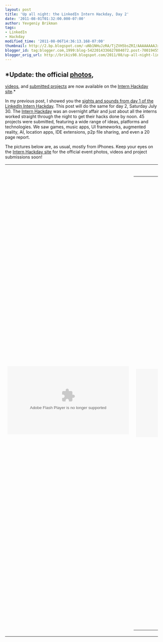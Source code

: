 ```yaml
---
layout: post
title: 'Up all night: the LinkedIn Intern Hackday, Day 2'
date: '2011-08-01T01:32:00.000-07:00'
author: Yevgeniy Brikman
tags:
- LinkedIn
- Hackday
modified_time: '2011-08-06T14:36:13.168-07:00'
thumbnail: http://2.bp.blogspot.com/-uNb1NHuJzRA/TjZVH5bsZRI/AAAAAAAAJxA/scKJz54DITs/s72-c/IMG_0628.JPG
blogger_id: tag:blogger.com,1999:blog-5422014336627804072.post-7001945557527055189
blogger_orig_url: http://brikis98.blogspot.com/2011/08/up-all-night-linkedin-intern-hackday.html
---
```


## *Update: the official [photos](http://hackday2011.linkedin.com/#pictures), 
[videos](http://hackday2011.linkedin.com/#%21video), and [submitted 
project](http://www.blogger.com/goog_443554179)*[s](http://hackday2011.linkedin.com/#%21projects)* 
are now available on the [Intern Hackday 
site](http://hackday2011.linkedin.com/).* 



In my previous post, I showed you the [sights and sounds from day 1 of the 
LinkedIn Intern 
Hackday](http://brikis98.blogspot.com/2011/07/up-all-night-linkedin-intern-hackday.html). 
This post will do the same for day 2, Saturday July 30. The [Intern 
Hackday](http://hackday2011.linkedin.com/) was an overnight affair and just 
about all the interns worked straight through the night to get their hacks 
done by noon. 45 projects were submitted, featuring a wide range of ideas, 
platforms and technologies. We saw games, music apps, UI frameworks, augmented 
reality, AI, location apps, IDE extensions, p2p file sharing, and even a 20 
page report. 

The pictures below are, as usual, mostly from iPhones. Keep your eyes on the 
[Intern Hackday site](http://hackday2011.linkedin.com/) for the official event 
photos, videos and project submissions soon! 

<table align="center" cellpadding="0" cellspacing="0" 
class="tr-caption-container" style="margin-left: auto; margin-right: auto; 
text-align: center;"><td style="text-align: center;"><object height="224" 
width="400">  <param name="allowfullscreen" value="true" /><param 
name="allowscriptaccess" value="always" /><param name="movie" 
value="http://www.facebook.com/v/10100460855848041" /><embed 
src="http://www.facebook.com/v/10100460855848041" 
type="application/x-shockwave-flash"    allowscriptaccess="always" 
allowfullscreen="true" width="400" height="224">  </embed> </object><td 
class="tr-caption" style="text-align: center;">12:00am: one of the interns 
turns 21!<table align="center" cellpadding="0" cellspacing="0" 
class="tr-caption-container" style="margin-left: auto; margin-right: auto; 
text-align: center;"><td style="text-align: center;"><object height="224" 
width="400">  <param name="allowfullscreen" value="true" /><param 
name="allowscriptaccess" value="always" /><param name="movie" 
value="http://www.facebook.com/v/10100460847908951" /><embed 
src="http://www.facebook.com/v/10100460847908951" 
type="application/x-shockwave-flash"    allowscriptaccess="always" 
allowfullscreen="true" width="400" height="224">  </embed> </object><td 
class="tr-caption" style="text-align: center;">2:30am: [Dylan 
Field](http://www.linkedin.com/in/dylanfield) gives us a preview of his team's 
hack<table align="center" cellpadding="0" cellspacing="0" 
class="tr-caption-container" style="margin-left: auto; margin-right: auto; 
text-align: center;"><td style="text-align: center;">[<img border="0" 
height="300" 
src="http://2.bp.blogspot.com/-uNb1NHuJzRA/TjZVH5bsZRI/AAAAAAAAJxA/scKJz54DITs/s400/IMG_0628.JPG" 
width="400" 
/>](http://2.bp.blogspot.com/-uNb1NHuJzRA/TjZVH5bsZRI/AAAAAAAAJxA/scKJz54DITs/s1600/IMG_0628.JPG)<td 
class="tr-caption" style="text-align: center;">5:00am: the hackers are still 
going strong<table align="center" cellpadding="0" cellspacing="0" 
class="tr-caption-container" style="margin-left: auto; margin-right: auto; 
text-align: center;"><td style="text-align: center;">[<img border="0" 
height="300" 
src="http://4.bp.blogspot.com/-wwo32PqKA0M/TjZVJIS98zI/AAAAAAAAJxI/qaSUuFuusgE/s400/IMG_0630.JPG" 
width="400" 
/>](http://4.bp.blogspot.com/-wwo32PqKA0M/TjZVJIS98zI/AAAAAAAAJxI/qaSUuFuusgE/s1600/IMG_0630.JPG)<td 
class="tr-caption" style="text-align: center;">Well, most of them anyway<table 
align="center" cellpadding="0" cellspacing="0" class="tr-caption-container" 
style="margin-left: auto; margin-right: auto; text-align: center;"><td 
style="text-align: center;">[<img border="0" height="400" 
src="http://3.bp.blogspot.com/-mSA64yGswLY/TjZXozvvjyI/AAAAAAAAJx0/SzdDpb0J9YE/s400/hacker-fuel.jpg" 
width="266" 
/>](http://3.bp.blogspot.com/-mSA64yGswLY/TjZXozvvjyI/AAAAAAAAJx0/SzdDpb0J9YE/s1600/hacker-fuel.jpg)<td 
class="tr-caption" style="text-align: center;">**Programmer**, noun: an 
ingenious device that turns caffeine into code<div class="separator" 
style="clear: both; text-align: center;"><table align="center" cellpadding="0" 
cellspacing="0" class="tr-caption-container" style="margin-left: auto; 
margin-right: auto; text-align: center;"><td style="text-align: center;">[<img 
border="0" height="300" 
src="http://2.bp.blogspot.com/-CG2lDOkl6pg/TjZVKRku_DI/AAAAAAAAJxQ/qdPPDbeb50g/s400/IMG_0632.JPG" 
width="400" 
/>](http://2.bp.blogspot.com/-CG2lDOkl6pg/TjZVKRku_DI/AAAAAAAAJxQ/qdPPDbeb50g/s1600/IMG_0632.JPG)<td 
class="tr-caption" style="text-align: center;">6:30am: the sun comes up<table 
align="center" cellpadding="0" cellspacing="0" class="tr-caption-container" 
style="margin-left: auto; margin-right: auto; text-align: center;"><td 
style="text-align: center;">[<img border="0" height="300" 
src="http://2.bp.blogspot.com/-wtMvqfLWBfw/TjZVE_MtH_I/AAAAAAAAJws/5JCuHUUzcrU/s400/206198_242564785766032_239016206120890_792177_4062642_n.jpg" 
width="400" 
/>](http://2.bp.blogspot.com/-wtMvqfLWBfw/TjZVE_MtH_I/AAAAAAAAJws/5JCuHUUzcrU/s1600/206198_242564785766032_239016206120890_792177_4062642_n.jpg)<td 
class="tr-caption" style="text-align: center;">10:00am: 
[Brooke](http://www.linkedin.com/in/brookelopez) and her dog drop by to 
provide emotional support<table align="center" cellpadding="0" cellspacing="0" 
class="tr-caption-container" style="margin-left: auto; margin-right: auto; 
text-align: center;"><td style="text-align: center;">[<img border="0" 
height="300" 
src="http://1.bp.blogspot.com/-taeUj2wG0lE/TjZVLATTUcI/AAAAAAAAJxU/DbhCvavuC7g/s400/IMG_0633.JPG" 
width="400" 
/>](http://1.bp.blogspot.com/-taeUj2wG0lE/TjZVLATTUcI/AAAAAAAAJxU/DbhCvavuC7g/s1600/IMG_0633.JPG)<td 
class="tr-caption" style="text-align: center;">11:00am: 
[Allen](http://www.linkedin.com/in/allenhom) announces the 1 hour 
warning<table align="center" cellpadding="0" cellspacing="0" 
class="tr-caption-container" style="margin-left: auto; margin-right: auto; 
text-align: center;"><td style="text-align: center;">[<img border="0" 
height="400" src="http://a.yfrog.com/img737/6510/qf1z.jpg" width="298" 
/>](http://a.yfrog.com/img737/6510/qf1z.jpg)<td class="tr-caption" 
style="text-align: center;">Less than 60 minutes to get the hacks submitted. 
Crunch time!<table align="center" cellpadding="0" cellspacing="0" 
class="tr-caption-container" style="margin-left: auto; margin-right: auto; 
text-align: center;"><td style="text-align: center;">[<img border="0" 
height="300" 
src="http://4.bp.blogspot.com/-9yE-_Ez--0M/TjZVLh7CxlI/AAAAAAAAJxY/2ncCEh6s0a0/s400/IMG_0634.JPG" 
width="400" 
/>](http://4.bp.blogspot.com/-9yE-_Ez--0M/TjZVLh7CxlI/AAAAAAAAJxY/2ncCEh6s0a0/s1600/IMG_0634.JPG)<td 
class="tr-caption" style="text-align: center;">11:55am: 5 minute 
warning.<table align="center" cellpadding="0" cellspacing="0" 
class="tr-caption-container" style="margin-left: auto; margin-right: auto; 
text-align: center;"><td style="text-align: center;">[<img border="0" 
height="300" 
src="http://2.bp.blogspot.com/-ALKKrm7F2-o/TjZVFvxNGOI/AAAAAAAAJw0/ak862hU9JSU/s400/IMG_0625.JPG" 
width="400" 
/>](http://2.bp.blogspot.com/-ALKKrm7F2-o/TjZVFvxNGOI/AAAAAAAAJw0/ak862hU9JSU/s1600/IMG_0625.JPG)<td 
class="tr-caption" style="text-align: center;">12:01pm: the hacks are 
submitted. Time to crash.<table align="center" cellpadding="0" cellspacing="0" 
class="tr-caption-container" style="margin-left: auto; margin-right: auto; 
text-align: center;"><td style="text-align: center;">[<img border="0" 
height="300" 
src="http://2.bp.blogspot.com/-shy-ymTEE8o/TjZVGfqcbDI/AAAAAAAAJw4/H5IzLhFy3fk/s400/IMG_0626.JPG" 
width="400" 
/>](http://2.bp.blogspot.com/-shy-ymTEE8o/TjZVGfqcbDI/AAAAAAAAJw4/H5IzLhFy3fk/s1600/IMG_0626.JPG)<td 
class="tr-caption" style="text-align: center;">Sandwiched between bean 
bags<table align="center" cellpadding="0" cellspacing="0" 
class="tr-caption-container" style="margin-left: auto; margin-right: auto; 
text-align: center;"><td style="text-align: center;">[<img border="0" 
height="300" 
src="http://2.bp.blogspot.com/-gvEXrSMo-Mw/TjZVOUPusbI/AAAAAAAAJxs/b2Sg7CQ5KZo/s400/IMG_0639.JPG" 
width="400" 
/>](http://2.bp.blogspot.com/-gvEXrSMo-Mw/TjZVOUPusbI/AAAAAAAAJxs/b2Sg7CQ5KZo/s1600/IMG_0639.JPG)<td 
class="tr-caption" style="text-align: center;">3:00pm: picking the 15 
finalists<table align="center" cellpadding="0" cellspacing="0" 
class="tr-caption-container" style="margin-left: auto; margin-right: auto; 
text-align: center;"><td style="text-align: center;">[<img border="0" 
height="400" 
src="http://2.bp.blogspot.com/-fxz-Wu-5Cgk/TjZVOw65phI/AAAAAAAAJxw/Cg9h7O2TDVA/s400/IMG_0640.JPG" 
width="300" 
/>](http://2.bp.blogspot.com/-fxz-Wu-5Cgk/TjZVOw65phI/AAAAAAAAJxw/Cg9h7O2TDVA/s1600/IMG_0640.JPG)<td 
class="tr-caption" style="text-align: center;">4:00pm: celebrity judges [James 
Gosling](http://www.linkedin.com/in/jamesgosling), [Kevin 
Scott](http://www.linkedin.com/in/jkevinscott) and [Omar 
Hamoui](http://www.linkedin.com/pub/omar-hamoui/0/5/216) in the house!<table 
align="center" cellpadding="0" cellspacing="0" class="tr-caption-container" 
style="margin-left: auto; margin-right: auto; text-align: center;"><td 
style="text-align: center;">[<img border="0" height="298" 
src="http://1.bp.blogspot.com/-FPEY1EHcXow/TjZeNOdMlgI/AAAAAAAAJx4/gMAHOEm7yps/s400/3lfsc.jpg" 
width="400" 
/>](http://1.bp.blogspot.com/-FPEY1EHcXow/TjZeNOdMlgI/AAAAAAAAJx4/gMAHOEm7yps/s1600/3lfsc.jpg)<td 
class="tr-caption" style="text-align: center;">[Adam 
Nash](http://www.linkedin.com/in/adamnash) kicks things off<table 
align="center" cellpadding="0" cellspacing="0" class="tr-caption-container" 
style="margin-left: auto; margin-right: auto; text-align: center;"><td 
style="text-align: center;">[<img border="0" height="298" 
src="http://1.bp.blogspot.com/-VMS3u9JD9sY/TjZfSLrD7OI/AAAAAAAAJx8/MGHEnWEfhik/s400/l8yhi.jpg" 
width="400" 
/>](http://1.bp.blogspot.com/-VMS3u9JD9sY/TjZfSLrD7OI/AAAAAAAAJx8/MGHEnWEfhik/s1600/l8yhi.jpg)<td 
class="tr-caption" style="text-align: center;">The judges look on as some 
amazing projects are presented<table align="center" cellpadding="0" 
cellspacing="0" class="tr-caption-container" style="margin-left: auto; 
margin-right: auto; text-align: center;"><td style="text-align: center;">[<img 
border="0" height="240" 
src="http://2.bp.blogspot.com/-WQoqixxMUiI/TjZgevcNFbI/AAAAAAAAJyY/uZ8XByRfers/s320/198777_242705035752007_239016206120890_792793_4432063_n.jpg" 
width="320" 
/>](http://2.bp.blogspot.com/-WQoqixxMUiI/TjZgevcNFbI/AAAAAAAAJyY/uZ8XByRfers/s1600/198777_242705035752007_239016206120890_792793_4432063_n.jpg)<td 
class="tr-caption" style="text-align: center;">Rocks: a 3d, in-browser, 
multiplayer game using node.js, socket.io, WebGL and some serious technical 
wizardry<table align="center" cellpadding="0" cellspacing="0" 
class="tr-caption-container" style="margin-left: auto; margin-right: auto; 
text-align: center;"><td style="text-align: center;">[<img border="0" 
height="300" 
src="http://4.bp.blogspot.com/-VVcyaXD03HA/TjZfZ-4ykTI/AAAAAAAAJyQ/uAeYFH-t5PU/s400/267272_242702332418944_239016206120890_792780_7214512_n.jpg" 
width="400" 
/>](http://4.bp.blogspot.com/-VVcyaXD03HA/TjZfZ-4ykTI/AAAAAAAAJyQ/uAeYFH-t5PU/s1600/267272_242702332418944_239016206120890_792780_7214512_n.jpg)<td 
class="tr-caption" style="text-align: center;">LinkedUp: like Chat Roulette, 
but with less... genitalia. Thanks for cleaning that up Adam!<table 
align="center" cellpadding="0" cellspacing="0" class="tr-caption-container" 
style="margin-left: auto; margin-right: auto; text-align: center;"><td 
style="text-align: center;">[<img border="0" height="298" 
src="http://4.bp.blogspot.com/-8RCx92n9wXM/TjZhPLp7INI/AAAAAAAAJyc/sGU_Uh2VQnw/s400/qz8jj.jpg" 
width="400" 
/>](http://4.bp.blogspot.com/-8RCx92n9wXM/TjZhPLp7INI/AAAAAAAAJyc/sGU_Uh2VQnw/s1600/qz8jj.jpg)<td 
class="tr-caption" style="text-align: center;">After deliberating, the judges 
picked the winners. 3rd place went to the beam.it team!<div class="separator" 
style="clear: both; text-align: center;"><table align="center" cellpadding="0" 
cellspacing="0" class="tr-caption-container" style="margin-left: auto; 
margin-right: auto; text-align: center;"><td style="text-align: center;">[<img 
border="0" height="298" 
src="http://2.bp.blogspot.com/-QzzXGaOE9C4/TjZfafcvyiI/AAAAAAAAJyU/SNQMFHADzpw/s400/elbrs.jpg" 
width="400" 
/>](http://2.bp.blogspot.com/-QzzXGaOE9C4/TjZfafcvyiI/AAAAAAAAJyU/SNQMFHADzpw/s1600/elbrs.jpg)<td 
class="tr-caption" style="text-align: center;">2nd place: LinkedOut!<table 
align="center" cellpadding="0" cellspacing="0" class="tr-caption-container" 
style="margin-left: auto; margin-right: auto; text-align: center;"><td 
style="text-align: center;">[<img border="0" height="298" 
src="http://2.bp.blogspot.com/-BLt1CLjb_Xk/TjZfVpRs-AI/AAAAAAAAJyE/MiIvhddXthA/s400/65ueb.jpg" 
width="400" 
/>](http://2.bp.blogspot.com/-BLt1CLjb_Xk/TjZfVpRs-AI/AAAAAAAAJyE/MiIvhddXthA/s1600/65ueb.jpg)<td 
class="tr-caption" style="text-align: center;">1st place: rocks!<script 
language="javascript" 
src="http://embedtweet.com/javascripts/embed_v2.js"></script> 

[http://twitter.com/adamnash/status/97481275065110528](http://twitter.com/adamnash/status/97481275065110528) 